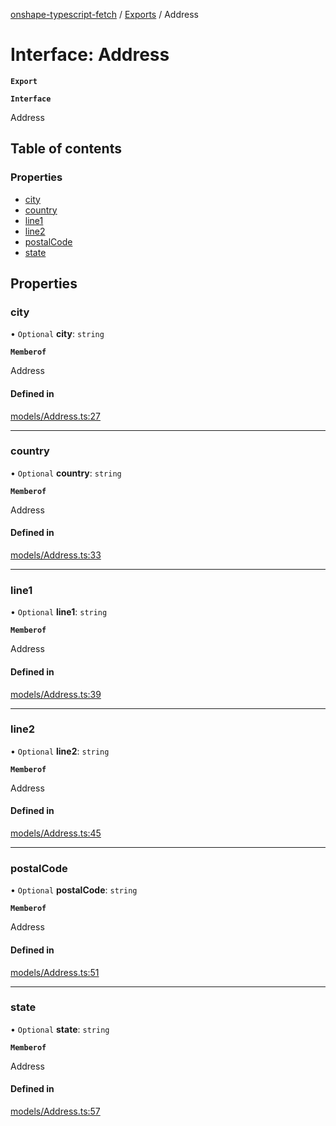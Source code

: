 [onshape-typescript-fetch](../README.md) / [Exports](../modules.md) / Address

# Interface: Address

**`Export`**

**`Interface`**

Address

## Table of contents

### Properties

- [city](Address.md#city)
- [country](Address.md#country)
- [line1](Address.md#line1)
- [line2](Address.md#line2)
- [postalCode](Address.md#postalcode)
- [state](Address.md#state)

## Properties

### city

• `Optional` **city**: `string`

**`Memberof`**

Address

#### Defined in

[models/Address.ts:27](https://github.com/toebes/onshape-typescript-fetch/blob/3e11ae1/models/Address.ts#L27)

___

### country

• `Optional` **country**: `string`

**`Memberof`**

Address

#### Defined in

[models/Address.ts:33](https://github.com/toebes/onshape-typescript-fetch/blob/3e11ae1/models/Address.ts#L33)

___

### line1

• `Optional` **line1**: `string`

**`Memberof`**

Address

#### Defined in

[models/Address.ts:39](https://github.com/toebes/onshape-typescript-fetch/blob/3e11ae1/models/Address.ts#L39)

___

### line2

• `Optional` **line2**: `string`

**`Memberof`**

Address

#### Defined in

[models/Address.ts:45](https://github.com/toebes/onshape-typescript-fetch/blob/3e11ae1/models/Address.ts#L45)

___

### postalCode

• `Optional` **postalCode**: `string`

**`Memberof`**

Address

#### Defined in

[models/Address.ts:51](https://github.com/toebes/onshape-typescript-fetch/blob/3e11ae1/models/Address.ts#L51)

___

### state

• `Optional` **state**: `string`

**`Memberof`**

Address

#### Defined in

[models/Address.ts:57](https://github.com/toebes/onshape-typescript-fetch/blob/3e11ae1/models/Address.ts#L57)
